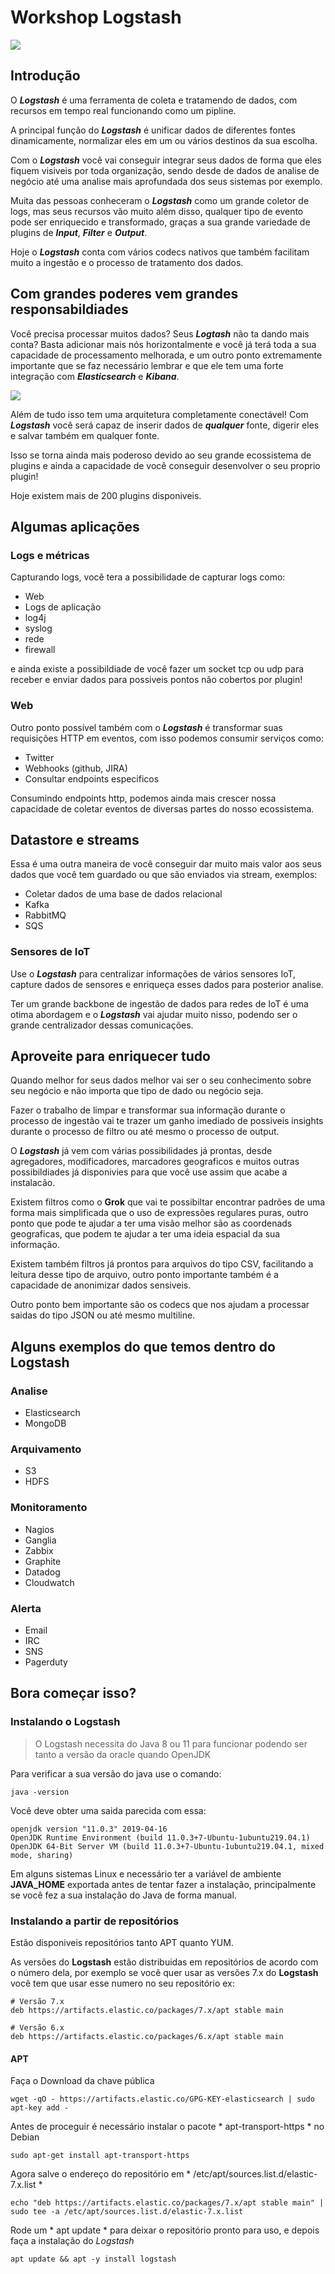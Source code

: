 # Workshop Logstash
![](./images/logstash_logo.png)

## Introdução

O ***Logstash*** é uma ferramenta de coleta e tratamendo de dados, com recursos em tempo real funcionando como um pipline.

A principal função do ***Logstash*** é unificar dados de diferentes fontes dinamicamente, normalizar eles em um ou vários destinos da sua escolha.

Com o ***Logstash*** você vai conseguir integrar seus dados de forma que eles fiquem visiveis por toda organização, sendo desde de dados de analise de negócio até uma analise mais aprofundada dos seus sistemas por exemplo. 

Muita das pessoas conheceram o ***Logstash*** como um grande coletor de logs, mas seus recursos vão muito além disso, qualquer tipo de evento pode ser enriquecido e transformado, graças a sua grande variedade de plugins de ***Input***, ***Filter*** e ***Output***.

Hoje o ***Logstash*** conta com vários codecs nativos que também facilitam muito a ingestão e o processo de tratamento dos dados.

## Com grandes poderes vem grandes responsabildiades

Você precisa processar muitos dados? Seus ***Logtash*** não ta dando mais conta? Basta adicionar mais nós horizontalmente e você já terá toda a sua capacidade de processamento melhorada, e um outro ponto extremamente importante que se faz necessário lembrar e que ele tem uma forte integração com ***Elasticsearch*** e ***Kibana***.

![](./images/logstash_overview.png)

Além de tudo isso tem uma arquitetura completamente conectável! Com ***Logstash*** você será capaz de inserir dados de ***qualquer*** fonte, digerir eles e salvar também em qualquer fonte.

Isso se torna ainda mais poderoso devido ao seu grande ecossistema de plugins e ainda a capacidade de você conseguir desenvolver o seu proprio plugin!

Hoje existem mais de 200 plugins disponiveis.

## Algumas aplicações

### Logs e métricas

Capturando logs, você tera a possibilidade de capturar logs como:


- Web
- Logs de aplicação
- log4j 
- syslog
- rede
- firewall


e ainda existe a possibildiade de você fazer um socket tcp ou udp para receber e enviar dados para possiveis pontos não cobertos por plugin! 

### Web

Outro ponto possível também com o ***Logstash*** é transformar suas requisições HTTP em eventos, com isso podemos consumir serviços como:

- Twitter 
- Webhooks (github, JIRA)
- Consultar endpoints especificos

Consumindo endpoints http, podemos ainda mais crescer nossa capacidade de coletar eventos de diversas partes do nosso ecossistema.

## Datastore e streams

Essa é uma outra maneira de você conseguir dar muito mais valor aos seus dados que você tem guardado ou que são enviados via stream, exemplos:

- Coletar dados de uma base de dados relacional
- Kafka
- RabbitMQ
- SQS

### Sensores de IoT

Use o ***Logstash*** para centralizar informações de vários sensores IoT, capture dados de sensores e enriqueça esses dados para posterior analise.

Ter um grande backbone de ingestão de dados para redes de IoT é uma otima abordagem e o ***Logstash*** vai ajudar muito nisso, podendo ser o grande centralizador dessas comunicações.

## Aproveite para enriquecer tudo

Quando melhor for seus dados melhor vai ser o seu conhecimento sobre seu negócio e não importa que tipo de dado ou negócio seja.

Fazer o trabalho de limpar e transformar sua informação durante o processo de ingestão vai te trazer um ganho imediado de possiveis insights durante o processo de filtro ou até mesmo o processo de output.

O ***Logstash*** já vem com várias possibilidades já prontas, desde agregadores, modificadores, marcadores geograficos e muitos outras possibildiades já disponivies para que você use assim que acabe a instalacão.

Existem filtros como o **Grok** que vai te possibiltar encontrar padrões de uma forma mais simplificada que o uso de expressões regulares puras, outro ponto que pode te ajudar a ter uma visão melhor são as coordenads geograficas, que podem te ajudar a ter uma ideia espacial da sua informação.

Existem também filtros já prontos para arquivos do tipo CSV, facilitando a leitura desse tipo de arquivo, outro ponto importante também é a capacidade de anonimizar dados sensiveis.

Outro ponto bem importante são os codecs que nos ajudam a processar saidas do tipo JSON ou até mesmo multiline.

## Alguns exemplos do que temos dentro do Logstash

### Analise
- 	Elasticsearch
- 	MongoDB

### Arquivamento
- S3
- HDFS

### Monitoramento
- Nagios
- Ganglia
- Zabbix
- Graphite
- Datadog
- Cloudwatch

### Alerta
- Email
- IRC
- SNS
- Pagerduty

## Bora começar isso?

### Instalando o Logstash
>O Logstash necessita do Java 8 ou 11 para funcionar podendo ser tanto a versão da oracle quando OpenJDK

Para verificar a sua versão do java use o comando:

```
java -version
```

Você deve obter uma saida parecida com essa:

```
openjdk version "11.0.3" 2019-04-16
OpenJDK Runtime Environment (build 11.0.3+7-Ubuntu-1ubuntu219.04.1) 
OpenJDK 64-Bit Server VM (build 11.0.3+7-Ubuntu-1ubuntu219.04.1, mixed mode, sharing)
```
Em alguns sistemas Linux e necessário ter a variável de ambiente **JAVA_HOME** exportada antes de tentar fazer a instalação, principalmente se você fez a sua instalação do Java de forma manual.

### Instalando a partir de repositórios

Estão disponiveis repositórios tanto APT quanto YUM.

As versões do **Logstash** estão distribuidas em repositórios de acordo com o número dela, por exemplo se você quer usar as versões 7.x do **Logstash** você tem que usar esse numero no seu repositório ex:

```
# Versão 7.x
deb https://artifacts.elastic.co/packages/7.x/apt stable main

# Versão 6.x
deb https://artifacts.elastic.co/packages/6.x/apt stable main

```

#### APT

Faça o Download da chave pública

```
wget -qO - https://artifacts.elastic.co/GPG-KEY-elasticsearch | sudo apt-key add -
```

Antes de proceguir é necessário instalar o pacote * apt-transport-https * no Debian

```
sudo apt-get install apt-transport-https
```

Agora salve o endereço do repositório em * /etc/apt/sources.list.d/elastic-7.x.list *

```
echo "deb https://artifacts.elastic.co/packages/7.x/apt stable main" | sudo tee -a /etc/apt/sources.list.d/elastic-7.x.list

```
Rode um * apt update * para deixar o repositório pronto para uso, e depois faça a instalação do *Logstash*

```
apt update && apt -y install logstash 
```
